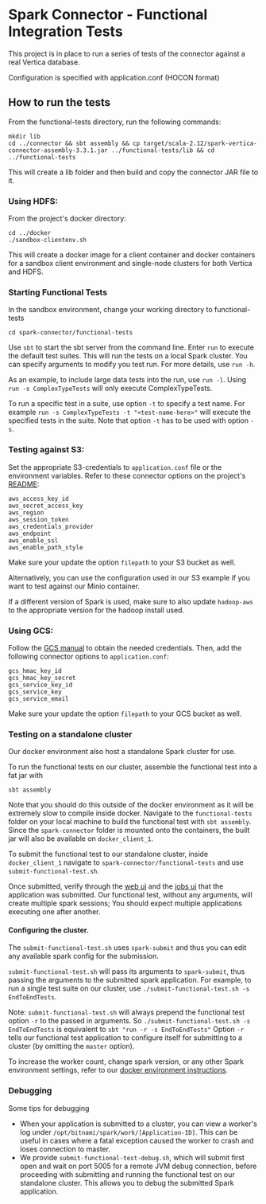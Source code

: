 # Spark Connector - Functional Integration Tests

This project is in place to run a series of tests of the connector against a real Vertica database.

Configuration is specified with application.conf (HOCON format)

## How to run the tests
From the functional-tests directory, run the following commands:
```
mkdir lib
cd ../connector && sbt assembly && cp target/scala-2.12/spark-vertica-connector-assembly-3.3.1.jar ../functional-tests/lib && cd ../functional-tests
```
This will create a lib folder and then build and copy the connector JAR file to it.

### Using HDFS:
From the project's docker directory:
```
cd ../docker
./sandbox-clientenv.sh
```
This will create a docker image for a client container and docker containers for a sandbox client environment and single-node clusters for both Vertica and HDFS.

### Starting Functional Tests

In the sandbox environment, change your working directory to functional-tests
```
cd spark-connector/functional-tests
```

Use `sbt` to start the sbt server from the command line. Enter `run` to execute the default test suites. 
This will run the tests on a local Spark cluster. 
You can specify arguments to modify you test run. For more details, use `run -h`.

As an example, to include large data tests into the run, use `run -l`. Using `run -s ComplexTypeTests` will only execute ComplexTypeTests.

To run a specific test in a suite, use option `-t` to specify a test name. For example `run -s ComplexTypeTests -t "<test-name-here>"` will execute the specified tests in the suite. Note that option `-t` has to be used with option `-s`.

### Testing against S3:

Set the appropriate S3-credentials to `application.conf` file or the environment variables. Refer to these connector options on the project's [README](https://github.com/vertica/spark-connector#readme):
```
aws_access_key_id
aws_secret_access_key
aws_region
aws_session_token
aws_credentials_provider
aws_endpoint
aws_enable_ssl
aws_enable_path_style
```
Make sure your update the option `filepath` to your S3 bucket as well.

Alternatively, you can use the configuration used in our S3 example if you want to test against our Minio container.

If a different version of Spark is used, make sure to also update `hadoop-aws` to the appropriate version for the hadoop install used.

### Using GCS:
Follow the [GCS manual](../GCSUserManual.md) to obtain the needed credentials. Then, add the following connector options to `application.conf`:
```
gcs_hmac_key_id
gcs_hmac_key_secret
gcs_service_key_id
gcs_service_key
gcs_service_email
```
Make sure your update the option `filepath` to your GCS bucket as well.


### Testing on a standalone cluster

Our docker environment also host a standalone Spark cluster for use.

To run the functional tests on our cluster, assemble the functional test into a fat jar with

```
sbt assembly
```

Note that you should do this outside of the docker environment as it will be extremely slow to compile inside docker. 
Navigate to the `functional-tests` folder on your local machine to build the functional test with `sbt assembly`. 
Since the `spark-connector` folder is mounted onto the containers, the built jar will also be available on `docker_client_1`.

To submit the functional test to our standalone cluster, inside `docker_client_1` navigate to `spark-connector/functional-tests` and use `submit-functional-test.sh`.

Once submitted, verify through the [web ui](localhost:8080) and the [jobs ui](localhost:4040) that the application was submitted.
Our functional test, without any arguments, will create multiple spark sessions; You should expect multiple applications executing one after another.

#### Configuring the cluster.
The `submit-functional-test.sh` uses `spark-submit` and thus you can edit any available spark config for the submission.

`submit-functional-test.sh` will pass its arguments to `spark-submit`, thus passing the arguments to the submitted spark application.
For example, to run a single test suite on our cluster, use `./submit-functional-test.sh -s EndToEndTests`.

Note: `submit-functional-test.sh` will always prepend the functional test option `-r` to the passed in arguments.
So `./submit-functional-test.sh -s EndToEndTests` is equivalent to `sbt "run -r -s EndToEndTests"`
Option `-r` tells our functional test application to configure itself for submitting to a cluster (by omitting the `master` option).

To increase the worker count, change spark version, or any other Spark environment settings, refer to our [docker environment instructions](/../docker/README.md).

### Debugging
Some tips for debugging
- When your application is submitted to a cluster, you can view a worker's log under `/opt/bitnami/spark/work/[Application-ID]`. This can be useful in cases where a fatal exception caused
the worker to crash and loses connection to master.
- We provide `submit-functional-test-debug.sh`, which will submit first open and wait on port 5005 for a remote JVM debug
connection, before proceeding with submitting and running the functional test on our standalone cluster. This allows you to
debug the submitted Spark application.
